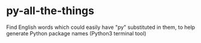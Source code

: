 # py-all-the-things
Find English words which could easily have "py" substituted in them, to help generate Python package names (Python3 terminal tool)
